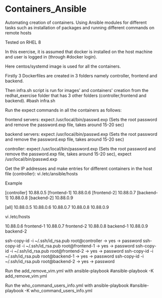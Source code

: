 # Containers_Ansible
Automating creation of containers. Using Ansible modules for different tasks such as installation of packages and running different commands on remote hosts

Tested on RHEL 8

In this exercise, it is assumed that docker is installed on the host machine and user is logged in (through #docker login).

Here centos/systemd image is used for all the containers.

Firstly 3 Dockerfiles are created in 3 folders namely controller, frontend and backend.

Then infra.sh script is run for images' and containers' creation from the redhat_exercise folder that has 3 other folders (controller,frontend and backend). #bash infra.sh

Run the expect commands in all the containers as follows:

frontend servers: expect /usr/local/bin/passwd.exp (Sets the root password and remove the password.exp file, takes around 15-20 sec)

backend servers: expect /usr/local/bin/passwd.exp (Sets the root password and remove the password.exp file, takes around 15-20 sec)

controller: expect /usr/local/bin/password.exp (Sets the root password and remove the password.exp file, takes around 15-20 sec), expect /usr/local/bin/passwd.exp

Get the IP addresses and make entries for different containers in the host file (controller): vi /etc/ansible/hosts

Example

[controller] 10.88.0.5 [frontend-1] 10.88.0.6 [frontend-2] 10.88.0.7 [backend-1] 10.88.0.8 [backend-2] 10.88.0.9

[all] 10.88.0.5 10.88.0.6 10.88.0.7 10.88.0.8 10.88.0.9

vi /etc/hosts

10.88.0.6 frontend-1 10.88.0.7 frontend-2 10.88.0.8 backend-1 10.88.0.9 backend-2

ssh-copy-id -i ~/.ssh/id_rsa.pub root@controller -> yes -> password ssh-copy-id -i ~/.ssh/id_rsa.pub root@frontend-1 -> yes -> password ssh-copy-id -i ~/.ssh/id_rsa.pub root@frontend-2 -> yes -> password ssh-copy-id -i ~/.ssh/id_rsa.pub root@backend-1 -> yes -> password ssh-copy-id -i ~/.ssh/id_rsa.pub root@backend-2 -> yes -> password

Run the add_remove_vim.yml with ansible-playbook #ansible-playbook -K add_remove_vim.yml

Run the who_command_users_info.yml with ansible-playbook #ansible-playbook -K who_command_users_info.yml
